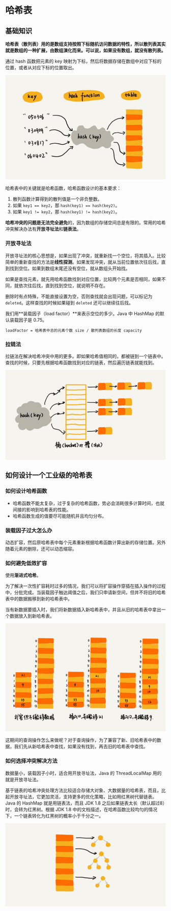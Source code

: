 # 哈希表

## 基础知识

**哈希表（散列表）用的是数组支持按照下标随机访问数据的特性，所以散列表其实就是数组的一种扩展，由数组演化而来。可以说，如果没有数组，就没有散列表。**

通过 hash 函数把元素的 key 映射为下标，然后将数据存储在数组中对应下标的位置，或者从对应下标的位置取出。

![Image(9)](_v_images/20190807143816046_14454.png)

哈希表中的关键就是哈希函数，哈希函数设计的基本要求：

1. 散列函数计算得到的散列值是一个非负整数。
2. 如果 `key1 == key2`，那 `hash(key1) == hash(key2)`。
3. 如果 `key1 != key2`，那 `hash(key1) != hash(key2)`。

**哈希冲突的问题是无法完全避免**的，因为数组的存储空间总是有限的。常用的哈希冲突解决办法有**开放寻址法**和**链表法**。

### 开放寻址法

开放寻址法的核心思想是，如果出现了冲突，就重新找一个空位，将其插入。比较简单的重新查找的方法是**线性探测**。如果发现冲突，就从当前位置依次往后找，直到找到空位。如果到数组末尾还没有空位，就从数组头开始找。

如果是查找元素，就先用哈希函数找到对应位置，比较两个元素是否相同，如果不同，就依次往后找，直到找到空位，就说明不存在。

删除时有点特殊，不能直接设置为空，否则查找就会出现问题，可以标记为 `deleted`。这样查找的时候如果碰到 `deleted` 还可以继续往后找。

我们用**装载因子（load factor）**来表示空位的多少。Java 中 HashMap 的默认装载因子是 0.75。

```
loadFactor = 哈希表中总的元素个数 size / 散列表数组的长度 capacity
```

### 拉链法

拉链法在解决哈希冲突中用的更多。即如果哈希值相同的，都被链到一个链表中。查找的时候，只要先根据哈希函数找到对应的链表，然后遍历链表就能找到。

![Image(10)](_v_images/20190807143827234_1468.png)

## 如何设计一个工业级的哈希表

### 如何设计哈希函数

- 哈希函数不能太复杂，过于复杂的哈希函数，势必会消耗很多计算时间，也就间接的影响到哈希表的性能。
- 哈希函数生成的值要尽可能随机并且均匀分布。

### 装载因子过大怎么办

动态扩容，然后原哈希表中每个元素重新根据哈希函数计算出新的存储位置。另外随着元素的删除，还可以动态缩容。

### 如何避免低效扩容

使用**渐进式哈希**。

为了解决一次性扩容耗时过多的情况，我们可以将扩容操作穿插在插入操作的过程中，分批完成。当装载因子触达阈值之后，我们只申请新空间，但并不将旧的哈希表中的数据搬移到新的哈希表中。

当有新数据要插入时，我们将新数据插入新哈希表中，并且从旧的哈希表中拿出一个数据放入到新哈希表。

![Image(11)](_v_images/20190807143834312_26045.png)

这期间的查询操作怎么来做呢？对于查询操作，为了兼容了新、旧哈希表中的数据，我们先从新哈希表中查找，如果没有找到，再去旧的哈希表中查找。

### 如何选择冲突解决方法

数据量小，装载因子小时，适合用开放寻址法，Java 的 ThreadLocalMap 用的就是开放寻址法。

基于链表的哈希冲突处理方法比较适合存储大对象、大数据量的哈希表，而且，比起开放寻址法，它更加灵活，支持更多的优化策略，比如用红黑树代替链表。Java 的 HashMap 就是用链表法，而且 JDK 1.8 之后如果链表太长（默认超过8）时，会转为红黑树。根据 JDK 1.8 中的文档描述，在哈希函数比较均匀的情况下，一个链表转化为红黑树的概率小于千分之一。

![Image(12)](_v_images/20190807143843956_17261.png)
